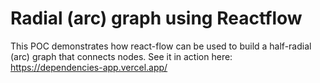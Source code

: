 # Radial (arc) graph using Reactflow
This POC demonstrates how react-flow can be used to build a half-radial (arc) graph that connects nodes.
See it in action here: https://dependencies-app.vercel.app/
